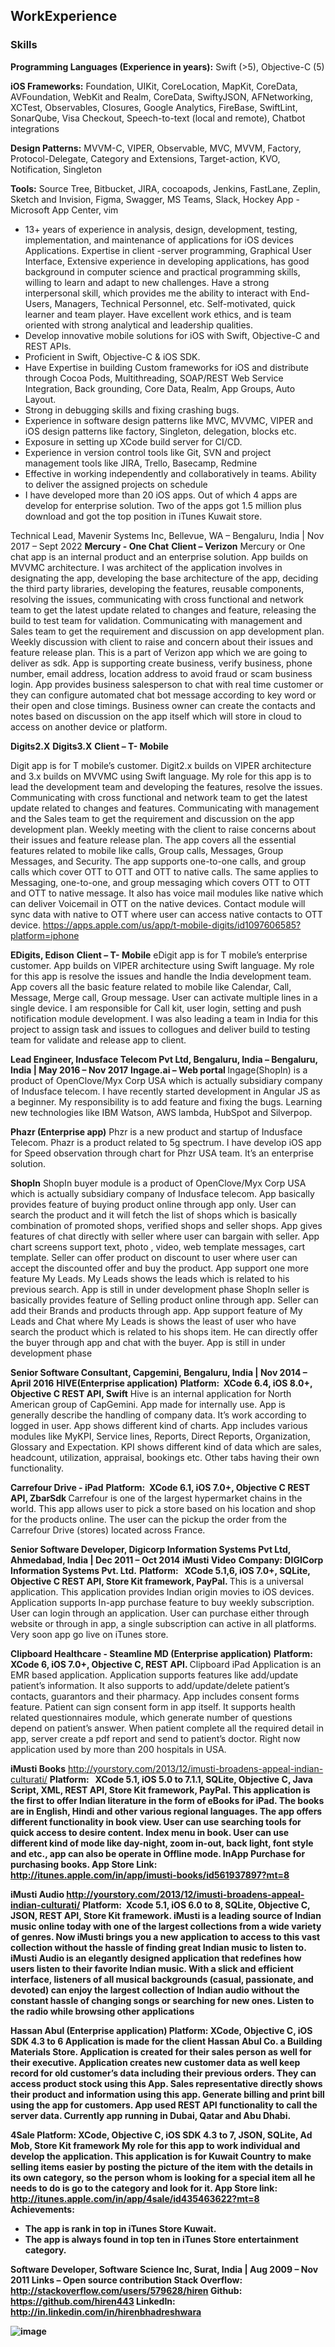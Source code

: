 ## WorkExperience

### Skills
<b>Programming Languages (Experience in years):</b> Swift (>5), Objective-C (5)

<b>iOS Frameworks:</b> Foundation, UIKit, CoreLocation, MapKit, CoreData, AVFoundation, WebKit and Realm, CoreData, SwiftyJSON, AFNetworking, XCTest, Observables, Closures, Google Analytics, FireBase, SwiftLint, SonarQube, Visa Checkout, Speech-to-text (local and remote), Chatbot integrations

<b>Design Patterns:</b> MVVM-C, VIPER, Observable, MVC, MVVM, Factory, Protocol-Delegate, Category and Extensions, Target-action, KVO, Notification, Singleton

<b>Tools:</b> Source Tree, Bitbucket, JIRA, cocoapods, Jenkins, FastLane, Zeplin, Sketch and Invision, Figma, Swagger, MS Teams, Slack, Hockey App - Microsoft App Center, vim


-	13+ years of experience in analysis, design, development, testing, implementation, and maintenance of applications for iOS devices Applications. Expertise in client -server programming, Graphical User Interface, Extensive experience in developing applications, has good background in computer science and practical programming skills, willing to learn and adapt to new challenges. Have a strong interpersonal skill, which provides me the ability to interact with End-Users, Managers, Technical Personnel, etc. Self-motivated, quick learner and team player. Have excellent work ethics, and is team oriented with strong analytical and leadership qualities.
-	Develop innovative mobile solutions for iOS with Swift, Objective-C and REST APIs. 
-	Proficient in Swift, Objective-C & iOS SDK. 
-	Have Expertise in building Custom frameworks for iOS and distribute through Cocoa Pods, Multithreading, SOAP/REST Web Service Integration, Back grounding, Core Data, Realm, App Groups, Auto Layout.
-	Strong in debugging skills and fixing crashing bugs.
-	Experience in software design patterns like MVC, MVVMC, VIPER and iOS design patterns like factory, Singleton, delegation, blocks etc.
-	Exposure in setting up XCode build server for CI/CD. 
-	Experience in version control tools like Git, SVN and project management tools like JIRA, Trello, Basecamp, Redmine
-	Effective in working independently and collaboratively in teams. Ability to deliver the assigned projects on schedule
-	I have developed more than 20 iOS apps. Out of which 4 apps are develop for enterprise solution. Two of the apps got 1.5 million plus download and got the top position in iTunes Kuwait store.


</b>Technical Lead, Mavenir Systems Inc, Bellevue, WA – Bengaluru, India | Nov 2017 – Sept 2022</b>
<b>Mercury - One Chat</b>
<b>Client – Verizon</b>
Mercury or One chat app is an internal product and an enterprise solution. App builds on MVVMC architecture. I was architect of the application involves in designating the app, developing the base architecture of the app, deciding the third party libraries, developing the features, reusable components, resolving the issues, communicating with cross functional and network team to get the latest update related to changes and feature, releasing the build to test team for validation. Communicating with management and Sales team to get the requirement and discussion on app development plan. Weekly discussion with client to raise and concern about their issues and feature release plan. This is a part of Verizon app which we are going to deliver as sdk. App is supporting create business, verify business, phone number, email address, location address to avoid fraud or scam business login. App provides business salesperson to chat with real time customer or they can configure automated chat bot message according to key word or their open and close timings. Business owner can create the contacts and notes based on discussion on the app itself which will store in cloud to access on another device or platform.

<b>Digits2.X</b>
<b>Digits3.X</b>
<b>Client – T- Mobile</b>

Digit app is for T mobile’s customer. Digit2.x builds on VIPER architecture and 3.x builds on MVVMC using Swift language. My role for this app is to lead the development team and developing the features, resolve the issues. Communicating with cross functional and network team to get the latest update related to changes and features. Communicating with management and the Sales team to get the requirement and discussion on the app development plan. Weekly meeting with the client to raise concerns about their issues and feature release plan. The app covers all the essential features related to mobile like calls, Group calls, Messages, Group Messages, and Security. The app supports one-to-one calls, and group calls which cover OTT to OTT and OTT to native calls. The same applies to Messaging, one-to-one, and group messaging which covers OTT to OTT and OTT to native message. It also has voice mail modules like native which can deliver Voicemail in OTT on the native devices. Contact module will sync data with native to OTT where user can access native contacts to OTT device. 
https://apps.apple.com/us/app/t-mobile-digits/id1097606585?platform=iphone

<b>EDigits, Edison</b>
<b>Client – T- Mobile</b>
eDigit app is for T mobile’s enterprise customer. App builds on VIPER architecture using Swift language. My role for this app is resolve the issues and handle the India development team. App covers all the basic feature related to mobile like Calendar, Call, Message, Merge call, Group message. User can activate multiple lines in a single device. I am responsible for Call kit, user login, setting and push notification module development. I was also leading a team in India for this project to assign task and issues to collogues and deliver build to testing team for validate and release app to client.

<b>Lead Engineer, Indusface Telecom Pvt Ltd, Bengaluru, India – Bengaluru, India | May 2016 – Nov 2017</b>
<b>Ingage.ai – Web portal </b>
Ingage(ShopIn) is a product of OpenClove/Myx Corp USA which is actually subsidiary company of Indusface telecom. I have recently started development in Angular JS as a beginner. My responsibility is to add feature and fixing the bugs. Learning new technologies like IBM Watson, AWS lambda, HubSpot and Silverpop.

<b>Phazr (Enterprise app)</b>
Phzr is a new product and startup of Indusface Telecom. Phazr is a product related to 5g spectrum. I have develop iOS app for Speed observation through chart for Phzr USA team. It’s an enterprise solution.

<b>ShopIn</b>
ShopIn buyer module is a product of OpenClove/Myx Corp USA which is actually subsidiary company of Indusface telecom. App basically provides feature of buying product online through app only. User can search the product and it will fetch the list of shops which is basically combination of promoted shops, verified shops and seller shops. App gives features of chat directly with seller where user can bargain with seller. App chart screens support text, photo , video, web template messages, cart template. Seller can offer product on discount to user where user can accept the discounted offer and buy the product. App support one more feature My Leads. My Leads shows the leads which is related to his previous search. App is still in under development phase
ShopIn seller is basically provides feature of Selling product online through app. Seller can add their Brands and products through app. App support feature of My Leads and Chat where My Leads is shows the least of user who have search the product which is related to his shops item. He can directly offer the buyer through app and chat with the buyer. App is still in under development phase

<b>Senior Software Consultant, Capgemini, Bengaluru, India | Nov 2014 – April 2016</b>
<b>HIVE(Enterprise application)</b>
<b>Platform:  XCode 6.4, iOS 8.0+, Objective C REST API, Swift</b>
Hive is an internal application for North American group of CapGemini. App made for internally use. App is generally describe the handling of company data. It’s work according to logged in user. App shows different kind of charts. App includes various modules like MyKPI, Service lines, Reports, Direct Reports, Organization, Glossary and Expectation. KPI shows different kind of data which are sales, headcount, utilization, appraisal, bookings etc. Other tabs having their own functionality.

<b>Carrefour Drive - iPad</b>
<b>Platform:  XCode 6.1, iOS 7.0+, Objective C REST API, ZbarSdk </b>
Carrefour is one of the largest hypermarket chains in the world. This app allows user to pick a store based on his location and shop for the products online. The user can the pickup the order from the Carrefour Drive (stores) located across France.

<b>Senior Software Developer, Digicorp Information Systems Pvt Ltd, Ahmedabad, India | Dec 2011 – Oct 2014</b>
<b>iMusti Video</b>
<b>Company: DIGICorp Information Systems Pvt. Ltd.</b>
<b>Platform:   XCode 5.1,6, iOS 7.0+, SQLite, Objective C REST API, Store Kit framework, PayPal. </b>
	This is a universal application. This application provides Indian origin movies to iOS devices. Application supports In-app purchase feature to buy weekly subscription. User can login through an application. User can purchase either through website or through in app, a single subscription can active in all platforms. Very soon app go live on iTunes store.

<b>Clipboard Healthcare - Steamline MD (Enterprise application)</b>
<b>Platform:   XCode 6, iOS 7.0+, Objective C, REST API. </b>
Clipboard iPad Application is an EMR based application. Application supports features like add/update patient’s information. It also supports to add/update/delete patient’s contacts, guarantors and their pharmacy. App includes consent forms feature. Patient can sign consent form in app itself. It supports health related questionnaires module, which generate number of questions depend on patient’s answer. When patient complete all the required detail in app, server create a pdf report and send to patient’s doctor. Right now application used by more than 200 hospitals in USA.

<b>iMusti Books</b>
http://yourstory.com/2013/12/imusti-broadens-appeal-indian-culturati/</b>
<b>Platform:   XCode 5.1, iOS 5.0 to 7.1.1, SQLite, Objective C, Java Script, XML, REST API, Store Kit framework, PayPal. 
This application is the first to offer Indian literature in the form of eBooks for iPad. The books are in English, Hindi and other various regional languages. The app offers different functionality in book view. User can use searching tools for quick access to desire content. Index menu in book. User can use different kind of mode like day-night, zoom in-out, back light, font style and etc., app can also be operate in Offline mode. InApp Purchase for purchasing books.
App Store Link:  http://itunes.apple.com/in/app/imusti-books/id561937897?mt=8 

<b>iMusti Audio</b>
http://yourstory.com/2013/12/imusti-broadens-appeal-indian-culturati/</b>
<b>Platform:  Xcode 5.1, iOS 6.0 to 8, SQLite, Objective C, JSON, REST API, Store Kit framework. 
iMusti is a leading source of Indian music online today with one of the largest collections from a wide variety of genres. Now iMusti brings you a new application to access to this vast collection without the hassle of finding great Indian music to listen to. iMusti Audio is an elegantly designed application that redefines how users listen to their favorite Indian music. With a slick and efficient interface, listeners of all musical backgrounds (casual, passionate, and devoted) can enjoy the largest collection of Indian audio without the constant hassle of changing songs or searching for new ones. Listen to the radio while browsing other applications

<b>Hassan Abul (Enterprise application)</b>
<b>Platform: XCode, Objective C, iOS SDK 4.3 to 6</b>
Application is made for the client Hassan Abul Co. a Building Materials Store. Application is created for their sales person as well for their executive. Application creates new customer data as well keep record for old customer’s data including their previous orders. They can access product stock using this App. Sales representative directly shows their product and information using this app. Generate billing and print bill using the app for customers. App used REST API functionality to call the server data. Currently app running in Dubai, Qatar and Abu Dhabi.

<b>4Sale</b>
<b>Platform: XCode, Objective C, iOS SDK 4.3 to 7, JSON, SQLite, Ad Mob, Store Kit framework </b>
My role for this app to work individual and develop the application. This application is for Kuwait Country to make selling items easier by posting the picture of the item with the details in its own category, so the person whom is looking for a special item all he needs to do is go to the category and look for it.
App Store link: http://itunes.apple.com/in/app/4sale/id435463622?mt=8 
<b>Achievements:</b>
-	The app is rank in top in iTunes Store Kuwait.
-	The app is always found in top ten in iTunes Store entertainment category.
	
<b>Software Developer, Software Science Inc, Surat, India | Aug 2009 – Nov 2011</b>
<b>Links – Open source contribution</b>
<b>Stack Overflow:</b> http://stackoverflow.com/users/579628/hiren
<b>Github:</b> https://github.com/hiren443
<b>LinkedIn:</b> http://in.linkedin.com/in/hirenbhadreshwara

![image](https://user-images.githubusercontent.com/989365/196050629-54245577-779d-4f50-996c-d7973fbed813.png)
